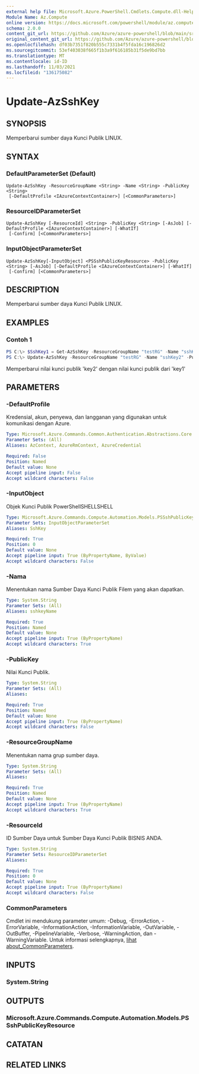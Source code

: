 ```yaml
---
external help file: Microsoft.Azure.PowerShell.Cmdlets.Compute.dll-Help.xml
Module Name: Az.Compute
online version: https://docs.microsoft.com/powershell/module/az.compute/update-azsshkey
schema: 2.0.0
content_git_url: https://github.com/Azure/azure-powershell/blob/main/src/Compute/Compute/help/Update-AzSshKey.md
original_content_git_url: https://github.com/Azure/azure-powershell/blob/main/src/Compute/Compute/help/Update-AzSshKey.md
ms.openlocfilehash: df03b7351f820b555c7331b4f5fda16c196826d2
ms.sourcegitcommit: 53ef403038f665f1b3a9f616185b31f5de9bd7bb
ms.translationtype: MT
ms.contentlocale: id-ID
ms.lasthandoff: 11/03/2021
ms.locfileid: "136175082"
---
```

# Update-AzSshKey

## SYNOPSIS
Memperbarui sumber daya Kunci Publik LINUX.

## SYNTAX

### DefaultParameterSet (Default)
```
Update-AzSshKey -ResourceGroupName <String> -Name <String> -PublicKey <String>
 [-DefaultProfile <IAzureContextContainer>] [<CommonParameters>]
```

### ResourceIDParameterSet
```
Update-AzSshKey [-ResourceId] <String> -PublicKey <String> [-AsJob] [-DefaultProfile <IAzureContextContainer>] [-WhatIf]
 [-Confirm] [<CommonParameters>]
```

### InputObjectParameterSet
```
Update-AzSshKey[-InputObject] <PSSshPublicKeyResource> -PublicKey <String> [-AsJob] [-DefaultProfile <IAzureContextContainer>] [-WhatIf]
 [-Confirm] [<CommonParameters>]
```

## DESCRIPTION
Memperbarui sumber daya Kunci Publik LINUX.

## EXAMPLES

### Contoh 1
```powershell
PS C:\> $SshKey1 = Get-AzSshKey -ResourceGroupName "testRG" -Name "sshKey1"
PS C:\> Update-AzSshKey -ResourceGroupName "testRG" -Name "sshKey2" -PublicKey $SshKey1.publickey

```

Memperbarui nilai kunci publik 'key2' dengan nilai kunci publik dari 'key1'

## PARAMETERS

### -DefaultProfile
Kredensial, akun, penyewa, dan langganan yang digunakan untuk komunikasi dengan Azure.

```yaml
Type: Microsoft.Azure.Commands.Common.Authentication.Abstractions.Core.IAzureContextContainer
Parameter Sets: (All)
Aliases: AzContext, AzureRmContext, AzureCredential

Required: False
Position: Named
Default value: None
Accept pipeline input: False
Accept wildcard characters: False
```

### -InputObject
Objek Kunci Publik PowerShellSHELLSHELL

```yaml
Type: Microsoft.Azure.Commands.Compute.Automation.Models.PSSshPublicKeyResource
Parameter Sets: InputObjectParameterSet
Aliases: SshKey

Required: True
Position: 0
Default value: None
Accept pipeline input: True (ByPropertyName, ByValue)
Accept wildcard characters: False
```

### -Nama
Menentukan nama Sumber Daya Kunci Publik Filem yang akan dapatkan.

```yaml
Type: System.String
Parameter Sets: (All)
Aliases: sshkeyName

Required: True
Position: Named
Default value: None
Accept pipeline input: True (ByPropertyName)
Accept wildcard characters: True
```

### -PublicKey
Nilai Kunci Publik.

```yaml
Type: System.String
Parameter Sets: (All)
Aliases:

Required: True
Position: Named
Default value: None
Accept pipeline input: True (ByPropertyName)
Accept wildcard characters: False
```

### -ResourceGroupName
Menentukan nama grup sumber daya.

```yaml
Type: System.String
Parameter Sets: (All)
Aliases:

Required: True
Position: Named
Default value: None
Accept pipeline input: True (ByPropertyName)
Accept wildcard characters: True
```

### -ResourceId
ID Sumber Daya untuk Sumber Daya Kunci Publik BISNIS ANDA.

```yaml
Type: System.String
Parameter Sets: ResourceIDParameterSet
Aliases:

Required: True
Position: 0
Default value: None
Accept pipeline input: True (ByPropertyName)
Accept wildcard characters: False
```

### CommonParameters
Cmdlet ini mendukung parameter umum: -Debug, -ErrorAction, -ErrorVariable, -InformationAction, -InformationVariable, -OutVariable, -OutBuffer, -PipelineVariable, -Verbose, -WarningAction, dan -WarningVariable. Untuk informasi selengkapnya, [lihat about_CommonParameters](http://go.microsoft.com/fwlink/?LinkID=113216).

## INPUTS

### System.String

## OUTPUTS

### Microsoft.Azure.Commands.Compute.Automation.Models.PSSshPublicKeyResource

## CATATAN

## RELATED LINKS
